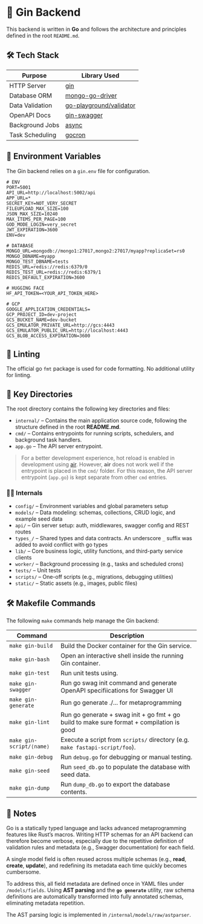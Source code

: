 # 🚀 Gin Backend

This backend is written in **Go** and follows the architecture and principles defined in the root `README.md`.

## 🛠️ Tech Stack

| Purpose         | Library Used                                                          |
| --------------- | --------------------------------------------------------------------- |
| HTTP Server     | [gin](https://github.com/gin-gonic/gin)                               |
| Database ORM    | [mongo-go-driver](https://github.com/mongodb/mongo-go-driver)         |
| Data Validation | [go-playground/validator](https://github.com/go-playground/validator) |
| OpenAPI Docs    | [gin-swagger](github.com/swaggo/gin-swagger)                          |
| Background Jobs | [async](https://github.com/hibiken/asynq)                             |
| Task Scheduling | [gocron](https://github.com/go-co-op/gocron)                          |

## 🔐 Environment Variables

The Gin backend relies on a `gin.env` file for configuration.

```
# ENV
PORT=5001
API_URL=http://localhost:5002/api
APP_URL=*
SECRET_KEY=NOT_VERY_SECRET
FILEUPLOAD_MAX_SIZE=100
JSON_MAX_SIZE=10240
MAX_ITEMS_PER_PAGE=100
GOD_MODE_LOGIN=very_secret
JWT_EXPIRATION=3600
ENV=dev

# DATABASE
MONGO_URL=mongodb://mongo1:27017,mongo2:27017/myapp?replicaSet=rs0
MONGO_DBNAME=myapp
MONGO_TEST_DBNAME=tests
REDIS_URL=redis://redis:6379/0
REDIS_TEST_URL=redis://redis:6379/1
REDIS_DEFAULT_EXPIRATION=3600

# HUGGING FACE
HF_API_TOKEN=<YOUR_API_TOKEN_HERE>

# GCP
GOOGLE_APPLICATION_CREDENTIALS=
GCP_PROJECT_ID=dev-project
GCS_BUCKET_NAME=dev-bucket
GCS_EMULATOR_PRIVATE_URL=http://gcs:4443
GCS_EMULATOR_PUBLIC_URL=http://localhost:4443
GCS_BLOB_ACCESS_EXPIRATION=3600
```

## 🧹 Linting

The official go `fmt` package is used for code formatting. No additional utility for linting.

## 📁 Key Directories

The root directory contains the following key directories and files:

-   `internal/` – Contains the main application source code, following the structure defined in the root **README.md**.
-   `cmd/` – Contains entrypoints for running scripts, schedulers, and background task handlers.
-   `app.go` – The API server entrypoint.

> For a better development experience, hot reload is enabled in development using [air](https://github.com/air-verse/air). However, **air** does not work well if the entrypoint is placed in the `cmd/` folder. For this reason, the API server entrypoint (`app.go`) is kept separate from other `cmd` entries.

### 📁📁 Internals

-   `config/` – Environment variables and global parameters setup
-   `models/` – Data modeling: schemas, collections, CRUD logic, and example seed data
-   `api/` – Gin server setup: auth, middlewares, swagger config and REST routes
-   `types_/` – Shared types and data contracts. An underscore `_` suffix was added to avoid conflict with go types
-   `lib/` – Core business logic, utility functions, and third-party service clients
-   `worker/` – Background processing (e.g., tasks and scheduled crons)
-   `tests/` – Unit tests
-   `scripts/` – One-off scripts (e.g., migrations, debugging utilities)
-   `static/` – Static assets (e.g., images, public files)

## 🛠️ Makefile Commands

The following `make` commands help manage the Gin backend:

| Command                  | Description                                                                               |
| ------------------------ | ----------------------------------------------------------------------------------------- |
| `make gin-build`         | Build the Docker container for the Gin service.                                           |
| `make gin-bash`          | Open an interactive shell inside the running Gin container.                               |
| `make gin-test`          | Run unit tests using.                                                                     |
| `make gin-swagger`       | Run go swag init command and generate OpenAPI specifiications for Swagger UI              |
| `make gin-generate`      | Run go generate ./... for metaprogramming                                                 |
| `make gin-lint`          | Run go generate + swag init + go fmt + go build to make sure format + compilation is good |
| `make gin-script/⟨name⟩` | Execute a script from `scripts/` directory (e.g. `make fastapi-script/foo`).              |
| `make gin-debug`         | Run `debug.go` for debugging or manual testing.                                           |
| `make gin-seed`          | Run `seed_db.go` to populate the database with seed data.                                 |
| `make gin-dump`          | Run `dump_db.go` to export the database contents.                                         |

## 📌 Notes

Go is a statically typed language and lacks advanced metaprogramming features like Rust’s macros. Writing HTTP schemas for an API backend can therefore become verbose, especially due to the repetitive definition of validation rules and metadata (e.g., Swagger documentation) for each field.

A single model field is often reused across multiple schemas (e.g., **read**, **create**, **update**), and redefining its metadata each time quickly becomes cumbersome.

To address this, all field metadata are defined once in YAML files under `/models/fields`. Using **AST parsing** and the **`go generate`** utility, raw schema definitions are automatically transformed into fully annotated schemas, eliminating metadata repetition.

The AST parsing logic is implemented in `/internal/models/raw/astparser`.
